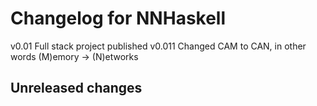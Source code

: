 # Changelog for NNHaskell
v0.01 Full stack project published
v0.011 Changed CAM to CAN, in other words (M)emory -> (N)etworks
## Unreleased changes
